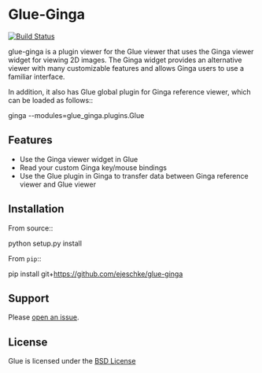 Glue-Ginga
==========

[![Build Status](https://travis-ci.org/ejeschke/glue-ginga.svg?branch=master)](https://travis-ci.org/ejeschke/glue-ginga)

glue-ginga is a plugin viewer for the Glue viewer that uses the Ginga viewer
widget for viewing 2D images.  The Ginga widget provides an alternative viewer
with many customizable features and allows Ginga users to use a familiar
interface.

In addition, it also has Glue global plugin for Ginga reference viewer, which
can be loaded as follows::

  ginga --modules=glue_ginga.plugins.Glue

Features
--------

- Use the Ginga viewer widget in Glue
- Read your custom Ginga key/mouse bindings
- Use the Glue plugin in Ginga to transfer data between Ginga reference viewer
  and Glue viewer

Installation
------------

From source::

   python setup.py install

From ``pip``::

   pip install git+https://github.com/ejeschke/glue-ginga


Support
-------

Please [open an issue](https://github.com/ejeschke/glue-ginga/issues?state=open).

License
-------

Glue is licensed under the
[BSD License](https://github.com/ejeschke/glue-ginga/blob/master/LICENSE)
